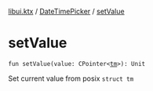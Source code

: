 [libui.ktx](../README.md) / [DateTimePicker](README.md) / [setValue](set-value.md)

# setValue

`fun setValue(value: CPointer<`[`tm`](../../libui/tm.md)`>): Unit`

Set current value from posix `struct tm`

